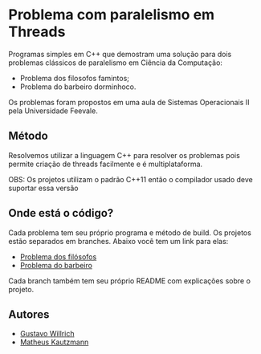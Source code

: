# Problema com paralelismo em Threads

Programas simples em C++ que demostram uma solução para dois problemas clássicos
de paralelismo em Ciência da Computação:

  - Problema dos filosofos famintos;
  - Problema do barbeiro dorminhoco.

Os problemas foram propostos em uma aula de Sistemas Operacionais II pela
Universidade Feevale.

## Método

Resolvemos utilizar a linguagem C++ para resolver os problemas pois permite
criação de threads facilmente e é multiplataforma.

OBS: Os projetos utilizam o padrão C++11 então o compilador usado
deve suportar essa versão

## Onde está o código?

Cada problema tem seu próprio programa e método de build. Os projetos
estão separados em branches. Abaixo você tem um link para elas:

  - [Problema dos filósofos](https://github.com/mkautzmann/problema-paralelismo/tree/problema-filosofos)
  - [Problema do barbeiro](https://github.com/mkautzmann/problema-paralelismo/tree/problema-barbeiro)

Cada branch também tem seu próprio README com explicações sobre o projeto.

## Autores

  - [Gustavo Willrich](https://github.com/gustavo7w)
  - [Matheus Kautzmann](https://github.com/mkautzmann)
